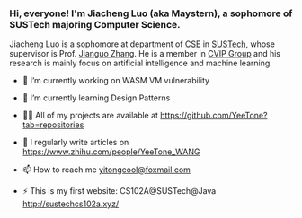 ### Hi, everyone! I'm Jiacheng Luo (aka Maystern), a sophomore of SUSTech majoring Computer Science.

Jiacheng Luo is a sophomore at department of [CSE](https://cse.sustech.edu.cn/) in [SUSTech](https://sustech.edu.cn/en/), whose supervisor is Prof. [Jianguo Zhang](https://www.sustech.edu.cn/zh/faculties/zhangjianguo.html). He is a member in [CVIP Group](https://faculty.sustech.edu.cn/zhangjg) and his research is mainly focus on artificial intelligence and machine learning.

- 🔭 I’m currently working on WASM VM vulnerability

- 🌱 I’m currently learning Design Patterns

- 👨‍💻 All of my projects are available at https://github.com/YeeTone?tab=repositories

- 📝 I regularly write articles on https://www.zhihu.com/people/YeeTone_WANG

- 📫 How to reach me yitongcool@foxmail.com

- ⚡ This is my first website: CS102A@SUSTech@Java http://sustechcs102a.xyz/
